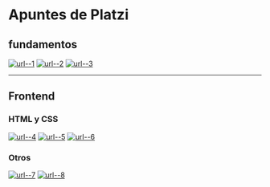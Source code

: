 # Apuntes de Platzi

## fundamentos

[![url--1](https://via.placeholder.com/336x35/548329/fff?text=Expresiones+regulares)](./fundamentos/expresiones-regulares.md)
[![url--2](https://via.placeholder.com/336x35/548329/fff?text=Git+y+github)](./fundamentos/git-github.md)
[![url--3](https://via.placeholder.com/336x35/548329/fff?text=Terminal)](./fundamentos/terminal.md)

---

## Frontend

### HTML y CSS

[![url--4](https://via.placeholder.com/336x35/035d33/fff?text=HTML)](./frontend-html-css/html-css-2020/html.md)
[![url--5](https://via.placeholder.com/336x35/035d33/fff?text=CSS)](./frontend-html-css/html-css-2020/css.md)
[![url--6](https://via.placeholder.com/336x35/035d33/fff?text=Display)](./frontend-html-css/html-css-2020/display.md)

### Otros

[![url--7](https://via.placeholder.com/336x35/035d33/fff?text=Mobile+first)](./frontend-html-css/mobile-first-2020.md)
[![url--8](https://via.placeholder.com/336x35/035d33/fff?text=CSS+Grid+Layout)](./frontend-html-css/css-grid-layout.md)
